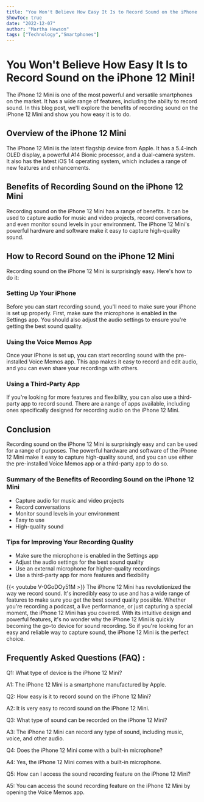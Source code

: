 ```yaml
---
title: "You Won't Believe How Easy It Is to Record Sound on the iPhone 12 Mini!"
ShowToc: true 
date: "2022-12-07"
author: "Martha Hewson" 
tags: ["Technology","Smartphones"]
---
```

# You Won't Believe How Easy It Is to Record Sound on the iPhone 12 Mini!

The iPhone 12 Mini is one of the most powerful and versatile smartphones on the market. It has a wide range of features, including the ability to record sound. In this blog post, we'll explore the benefits of recording sound on the iPhone 12 Mini and show you how easy it is to do.

## Overview of the iPhone 12 Mini

The iPhone 12 Mini is the latest flagship device from Apple. It has a 5.4-inch OLED display, a powerful A14 Bionic processor, and a dual-camera system. It also has the latest iOS 14 operating system, which includes a range of new features and enhancements.

## Benefits of Recording Sound on the iPhone 12 Mini

Recording sound on the iPhone 12 Mini has a range of benefits. It can be used to capture audio for music and video projects, record conversations, and even monitor sound levels in your environment. The iPhone 12 Mini's powerful hardware and software make it easy to capture high-quality sound.

## How to Record Sound on the iPhone 12 Mini

Recording sound on the iPhone 12 Mini is surprisingly easy. Here's how to do it:

### Setting Up Your iPhone

Before you can start recording sound, you'll need to make sure your iPhone is set up properly. First, make sure the microphone is enabled in the Settings app. You should also adjust the audio settings to ensure you're getting the best sound quality.

### Using the Voice Memos App

Once your iPhone is set up, you can start recording sound with the pre-installed Voice Memos app. This app makes it easy to record and edit audio, and you can even share your recordings with others.

### Using a Third-Party App

If you're looking for more features and flexibility, you can also use a third-party app to record sound. There are a range of apps available, including ones specifically designed for recording audio on the iPhone 12 Mini.

## Conclusion

Recording sound on the iPhone 12 Mini is surprisingly easy and can be used for a range of purposes. The powerful hardware and software of the iPhone 12 Mini make it easy to capture high-quality sound, and you can use either the pre-installed Voice Memos app or a third-party app to do so.

### Summary of the Benefits of Recording Sound on the iPhone 12 Mini

- Capture audio for music and video projects
- Record conversations
- Monitor sound levels in your environment
- Easy to use
- High-quality sound

### Tips for Improving Your Recording Quality

- Make sure the microphone is enabled in the Settings app
- Adjust the audio settings for the best sound quality
- Use an external microphone for higher-quality recordings
- Use a third-party app for more features and flexibility

{{< youtube V-0GoDOy51M >}} 
The iPhone 12 Mini has revolutionized the way we record sound. It's incredibly easy to use and has a wide range of features to make sure you get the best sound quality possible. Whether you're recording a podcast, a live performance, or just capturing a special moment, the iPhone 12 Mini has you covered. With its intuitive design and powerful features, it's no wonder why the iPhone 12 Mini is quickly becoming the go-to device for sound recording. So if you're looking for an easy and reliable way to capture sound, the iPhone 12 Mini is the perfect choice.

## Frequently Asked Questions (FAQ) :
Q1: What type of device is the iPhone 12 Mini?

A1: The iPhone 12 Mini is a smartphone manufactured by Apple.

Q2: How easy is it to record sound on the iPhone 12 Mini?

A2: It is very easy to record sound on the iPhone 12 Mini.

Q3: What type of sound can be recorded on the iPhone 12 Mini?

A3: The iPhone 12 Mini can record any type of sound, including music, voice, and other audio.

Q4: Does the iPhone 12 Mini come with a built-in microphone?

A4: Yes, the iPhone 12 Mini comes with a built-in microphone.

Q5: How can I access the sound recording feature on the iPhone 12 Mini?

A5: You can access the sound recording feature on the iPhone 12 Mini by opening the Voice Memos app.


